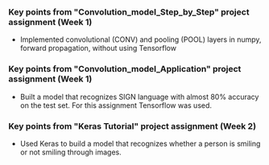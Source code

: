 ### Key points from "Convolution_model_Step_by_Step" project assignment (Week 1)

- Implemented convolutional (CONV) and pooling (POOL) layers in numpy, forward propagation, without using Tensorflow

### Key points from "Convolution_model_Application" project assignment (Week 1)
- Built a model that recognizes SIGN language with almost 80% accuracy on the test set. For this assignment Tensorflow was used.


### Key points from "Keras Tutorial" project assignment (Week 2)
- Used Keras to build a model that recognizes whether a person is smiling or not smiling through images.
